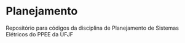 # Planejamento
Repositório para códigos da disciplina de Planejamento de Sistemas Elétricos do PPEE da UFJF
